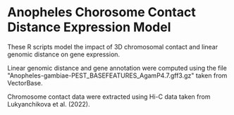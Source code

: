 # Anopheles Chorosome Contact Distance Expression Model

These R scripts model the impact of 3D chromosomal contact and linear genomic distance on gene expression.

Linear genomic distance and gene annotation were computed using the file "Anopheles-gambiae-PEST_BASEFEATURES_AgamP4.7.gff3.gz" taken from VectorBase.

Chromosome contact data were extracted using Hi-C data taken from Lukyanchikova et al. (2022).
